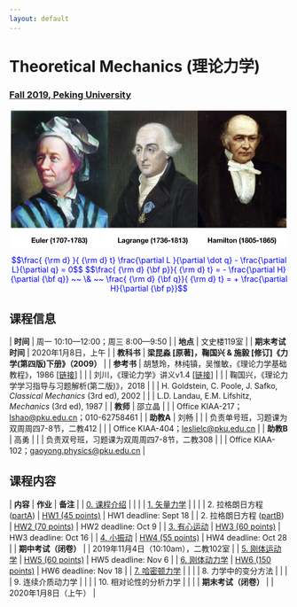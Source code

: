 ```yaml
---
layout: default
---
```


<style>
table {
  font-family: arial, sans-serif;
  border-collapse: collapse;
  width: 100%;
}

td, th {
  border: 1px solid #dddddd;
  text-align: left;
  padding: 8px;
}

tr:nth-child(odd) {
  background-color: #dddddd;
}
</style>

# <b>Theoretical Mechanics (理论力学)</b>

### <u>Fall 2019, Peking University</u>

<div style="display: flex; justify-content: center;">
<img src="thmech.png" width="550" height="250">
</div>

<p align="center">
<font color="blue">
$$\frac{ {\rm d} }{ {\rm d} t} \frac{\partial L }{\partial \dot q} - \frac{\partial L}{\partial q}  = 0$$
$$\frac{ {\rm d} {\bf p}}{ {\rm d} t} = - \frac{\partial H}{\partial {\bf q}} ~~ \& ~~ \frac{ {\rm d} {\bf q}}{ {\rm d} t} = + \frac{\partial H}{\partial {\bf p}}$$
</font>
</p>

## 课程信息

| **时间** | 周一 10:10—12:00；周三 8:00—9:50 |
| **地点** | 文史楼119室 |
| **期末考试时间** | 2020年1月8日，上午 |
| **教科书** | **梁昆淼 [原著]，鞠国兴 & 施毅 [修订]《力学(第四版)下册》（2009）** |
| **参考书** | 胡慧玲，林纯镇，吴惟敏，《理论力学基础教程》，1986 [[链接](http://www.phy.pku.edu.cn/~frxu/file/teaching/lilunlixue.pdf)] |
| | 刘川，《理论力学》讲义v1.4 [[链接](ftp://pts.phy.pku.edu.cn/liuchuan/mech_v1.4.pdf)] |
| | 鞠国兴，《理论力学学习指导与习题解析(第二版)》，2018 |
| | H. Goldstein, C. Poole, J. Safko, *Classical Mechanics* (3rd ed), 2002 |
| | L.D. Landau, E.M. Lifshitz, *Mechanics* (3rd ed), 1987 |
| **教师** | 邵立晶 | 
| | Office KIAA-217；lshao@pku.edu.cn；010-62758461 | 
| **助教A** | 刘畅 |
| | 负责单号班，习题课为双周周四7-8节，二教412 |
| | Office KIAA-404；leslielc@pku.edu.cn |
| **助教B** | 高勇 |
| | 负责双号班，习题课为双周周四7-8节，二教308 |
| | Office KIAA-102；gaoyong.physics@pku.edu.cn |

<p></p>

## 课程内容

| **内容** | **作业** | **备注** |
| [0. 课程介绍](https://www.icloud.com/iclouddrive/0kzj3CQg4_QFZYldjKY6r650w#0) | | |
| [1. 矢量力学](https://www.icloud.com/iclouddrive/06VBmcHJdNy-UUat0CBGVeJDg#1) | | |
| 2. 拉格朗日方程 ([partA](https://www.icloud.com/iclouddrive/0l6tgq1-wIfacYVRtknmh4U-g#2)) | [HW1 (45 points)](https://www.icloud.com/iclouddrive/0HkWj5hKYyvxEMyb5DZe26QkQ#homework1) | HW1 deadline: Sept 18 |
| 2. 拉格朗日方程 ([partB](https://www.icloud.com/iclouddrive/0s9qMZOBHs-liZX75m-HH_hXQ#2)) | [HW2 (70 points)](https://www.icloud.com/iclouddrive/0lt5SxPhELU4vEykIfyKC_iFg#homework2) | HW2 deadline: Oct 9 |
| [3. 有心运动](https://www.icloud.com/iclouddrive/0yVZ9Ay7smrY0jIy5e9_-hzyQ#3) | [HW3 (60 points)](https://www.icloud.com/iclouddrive/00K731LwTbLrMO0C8_3Fjh_SA#homework3) | HW3 deadline: Oct 16 |
| [4. 小振动](https://www.icloud.com/iclouddrive/0VXzGO5ttK-6c5raa79LesBaw#4) | [HW4 (55 points)](https://www.icloud.com/iclouddrive/0qEEDdPg_aIZtX0KlWoE7r4sg#homework4)  | HW4 deadline: Oct 28 |
| **期中考试（闭卷）** |   | 2019年11月4日（10:10am），二教102室 |
| [5. 刚体运动学](https://www.icloud.com/iclouddrive/0w5k03IeOuvcvaMdYW8hG35hg#5) | [HW5 (60 points)](https://www.icloud.com/iclouddrive/0y3_8QQcwmbe7HFz1QZSCxmCA#homework5) | HW5 deadline: Nov 6 |
| [6. 刚体动力学](https://www.icloud.com/iclouddrive/0YhtL5rhyWQX1Fj54fKQs9FYQ#6) | [HW6 (150 points)](https://www.icloud.com/iclouddrive/0zjXc_xWOn9xXPuciyWY-3Fqg#homework6) | HW6 deadline: Nov 18 |
| [7. 哈密顿力学](https://www.icloud.com/iclouddrive/04mRHSHzGmO4CEIikAjtd2VSA#7) | | |
| 8. 力学中的变分方法 | | |
| 9. 连续介质动力学 | | |
| 10. 相对论性的分析力学 | | |
| **期末考试（闭卷）** |   | 2020年1月8日（上午） |


<script type="text/x-mathjax-config">
  MathJax.Hub.Config({
    tex2jax: {
      inlineMath: [ ['$','$'] ],
      processEscapes: true
    }
  });
</script>
<script type="text/javascript" src="https://cdn.mathjax.org/mathjax/latest/MathJax.js?config=TeX-AMS-MML_HTMLorMML">
</script>

